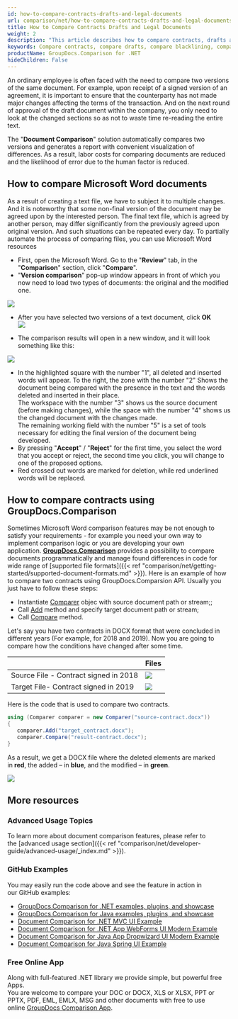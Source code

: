 ```yaml
---
id: how-to-compare-contracts-drafts-and-legal-documents
url: comparison/net/how-to-compare-contracts-drafts-and-legal-documents
title: How to Compare Contracts Drafts and Legal Documents
weight: 2
description: "This article describes how to compare contracts, drafts and legal documents using Microsoft Word blacklining feature and GroupDocs.Comparison API."
keywords: Compare contracts, compare drafts, compare blacklining, compare redlining
productName: GroupDocs.Comparison for .NET
hideChildren: False
---
```

An ordinary employee is often faced with the need to compare two versions of the same document. For example, upon receipt of a signed version of an agreement, it is important to ensure that the counterparty has not made major changes affecting the terms of the transaction. And on the next round of approval of the draft document within the company, you only need to look at the changed sections so as not to waste time re-reading the entire text.  
  
The "**Document Comparison**" solution automatically compares two versions and generates a report with convenient visualization of differences. As a result, labor costs for comparing documents are reduced and the likelihood of error due to the human factor is reduced.

## How to compare Microsoft Word documents

  
As a result of creating a text file, we have to subject it to multiple changes. And it is noteworthy that some non-final version of the document may be agreed upon by the interested person. The final text file, which is agreed by another person, may differ significantly from the previously agreed upon original version. And such situations can be repeated every day. To partially automate the process of comparing files, you can use Microsoft Word resources

*   First, open the Microsoft Word. Go to the "**Review**" tab, in the "**Comparison**" section, click "**Compare**".
*   "**Version comparison**" pop-up window appears in front of which you now need to load two types of documents: the original and the modified one.  
      
![](comparison/net/images/how-to-compare-contracts-drafts-and-legal-documents.png)
    
*   After you have selected two versions of a text document, click **OK**  
![](comparison/net/images/how-to-compare-contracts-drafts-and-legal-documents_1.png)
      
    
*   The comparison results will open in a new window, and it will look something like this:  
      
![](comparison/net/images/how-to-compare-contracts-drafts-and-legal-documents_2.png)
    
*   In the highlighted square with the number "1", all deleted and inserted words will appear. To the right, the zone with the number "2" Shows the document being compared with the presence in the text and the words deleted and inserted in their place.  
    The workspace with the number "3" shows us the source document (before making changes), while the space with the number "4" shows us the changed document with the changes made.  
    The remaining working field with the number "5" is a set of tools necessary for editing the final version of the document being developed.
*   By pressing "**Accept**" / "**Reject**" for the first time, you select the word that you accept or reject, the second time you click, you will change to one of the proposed options.
*   Red crossed out words are marked for deletion, while red underlined words will be replaced.  
    

## How to compare contracts using GroupDocs.Comparison

Sometimes Microsoft Word comparison features may be not enough to satisfy your requirements - for example you need your own way to implement comparison logic or you are developing your own application. [**GroupDocs.Comparison**](https://products.groupdocs.com/comparison/net) provides a possibility to compare documents programmatically and manage found differences in code for wide range of [supported file formats]({{< ref "comparison/net/getting-started/supported-document-formats.md" >}}). Here is an example of how to compare two contracts using GroupDocs.Comparsion API. Usually you just have to follow these steps:

*   Instantiate [Comparer](https://apireference.groupdocs.com/net/comparison/groupdocs.comparison/comparer) objec with source document path or stream;;
*   Call [Add](https://apireference.groupdocs.com/net/comparison/groupdocs.comparison/comparer/methods/add/index) method and specify target document path or stream;
*   Call [Compare](https://apireference.groupdocs.com/comparison/net/groupdocs.comparison/comparer/methods/compare) method.

Let's say you have two contracts in DOCX format that were concluded in different years (For example, for 2018 and 2019). Now you are going to compare how the conditions have changed after some time. 

|  | Files |
| --- | --- |
|Source File - Contract signed in 2018| ![](comparison/net/images/how-to-compare-contracts-drafts-and-legal-documents_3.png) |
|Target File- Contract signed in 2019|![](comparison/net/images/how-to-compare-contracts-drafts-and-legal-documents_4.png)|

Here is the code that is used to compare two contracts.

```csharp
using (Comparer comparer = new Comparer("source-contract.docx"))
{
   comparer.Add("target_contract.docx");
   comparer.Compare("result-contract.docx");
}
```

As a result, we get a DOCX file where the deleted elements are marked in **red**, the added – in **blue**, and the modified – in **green**.

![](comparison/net/images/how-to-compare-contracts-drafts-and-legal-documents_5.png)

## More resources
### Advanced Usage Topics
To learn more about document comparison features, please refer to the [advanced usage section]({{< ref "comparison/net/developer-guide/advanced-usage/_index.md" >}}).

### GitHub Examples
You may easily run the code above and see the feature in action in our GitHub examples:
*   [GroupDocs.Comparison for .NET examples, plugins, and showcase](https://github.com/groupdocs-comparison/GroupDocs.Comparison-for-.NET)
*   [GroupDocs.Comparison for Java examples, plugins, and showcase](https://github.com/groupdocs-comparison/GroupDocs.Comparison-for-Java)
*   [Document Comparison for .NET MVC UI Example](https://github.com/groupdocs-comparison/GroupDocs.Comparison-for-.NET-MVC)
*   [Document Comparison for .NET App WebForms UI Modern Example](https://github.com/groupdocs-comparison/GroupDocs.Comparison-for-.NET-WebForms)
*   [Document Comparison for Java App Dropwizard UI Modern Example](https://github.com/groupdocs-comparison/GroupDocs.Comparison-for-Java-Dropwizard)
*   [Document Comparison for Java Spring UI Example](https://github.com/groupdocs-comparison/GroupDocs.Comparison-for-Java-Spring)
    
### Free Online App
Along with full-featured .NET library we provide simple, but powerful free Apps.  
You are welcome to compare your DOC or DOCX, XLS or XLSX, PPT or PPTX, PDF, EML, EMLX, MSG and other documents with free to use online [GroupDocs Comparison App](https://products.groupdocs.app/comparison).
